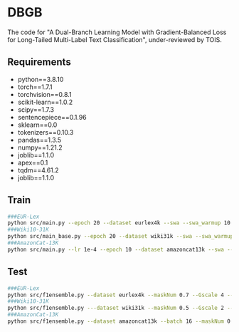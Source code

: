 # DBGB
The code for "A Dual-Branch Learning Model with Gradient-Balanced Loss for Long-Tailed Multi-Label Text Classification", under-reviewed by TOIS.

## Requirements
- python==3.8.10 
- torch==1.7.1
- torchvision==0.8.1
- scikit-learn==1.0.2
- scipy==1.7.3
- sentencepiece==0.1.96
- sklearn==0.0
- tokenizers==0.10.3
- pandas==1.3.5
- numpy==1.21.2
- joblib==1.1.0
- apex==0.1
- tqdm==4.61.2
- joblib==1.1.0

## Train
```sh
###EUR-Lex
python src/main.py --epoch 20 --dataset eurlex4k --swa --swa_warmup 10 --swa_step 200 --batch 16 --maskNum 0.7 --Gscale 4 --headtotail 0.2
###Wiki10-31K
python src/main_base.py --epoch 20 --dataset wiki31k --swa --swa_warmup 10 --swa_step 300 --batch 16 --maskNum 0.5 --Gscale 2 --headtotail 0.2
###AmazonCat-13K
python src/main.py --lr 1e-4 --epoch 10 --dataset amazoncat13k --swa --swa_warmup 2 --swa_step 10000 --batch 16 --maskNum 0.7 --Gscale 2 --headtotail 0.2
```

## Test

```sh
###EUR-Lex
python src/f1ensemble.py --dataset eurlex4k --maskNum 0.7 --Gscale 4 --headtotail 0.2
###Wiki10-31K
python src/f1ensemble.py ---dataset wiki31k --maskNum 0.5 --Gscale 2 --headtotail 0.2
###AmazonCat-13K
python src/f1ensemble.py --dataset amazoncat13k --batch 16 --maskNum 0.7 --Gscale 2 --headtotail 0.2
```